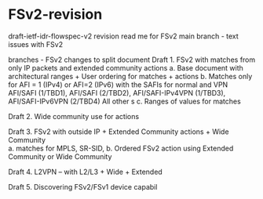 # FSv2-revision
draft-ietf-idr-flowspec-v2 revision
read me for FSv2 
main branch - text issues with FSv2

branches - FSv2 changes to split document
Draft 1. FSv2 with matches from only IP packets and extended community actions 
    a. Base document with architectural ranges + User ordering for matches + actions 
    b.  Matches only for AFI = 1 (IPv4) or AFI=2 (IPv6) with the SAFIs for normal and VPN
                AFI/SAFI (1/TBD1), AFI/SAFI (2/TBD2), AFI/SAFI-IPv4VPN (1/TBD3), AFI/SAFI-IPv6VPN (2/TBD4) 
                All other s
    c. Ranges of values for matches 
   

Draft 2. Wide community use for actions 

Draft 3. FSv2 with outside IP + Extended Community actions + Wide Community  
     a. matches for MPLS, SR-SID, 
     b. Ordered FSv2 action using Extended Community or Wide Community 

Draft 4. L2VPN – with L2/L3 + Wide + Extended 

Draft 5.   Discovering FSv2/FSv1 device capabil
